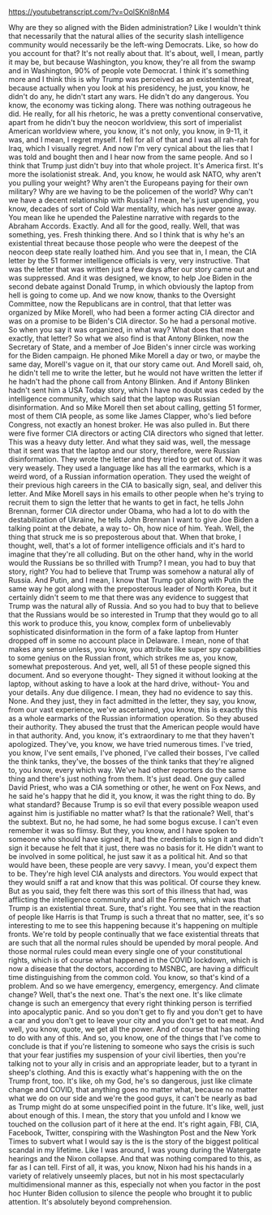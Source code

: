 https://youtubetranscript.com/?v=OolSKnl8nM4

 Why are they so aligned with the Biden administration? Like I wouldn't think that necessarily that the natural allies of the security slash intelligence community would necessarily be the left-wing Democrats. Like, so how do you account for that? It's not really about that. It's about, well, I mean, partly it may be, but because Washington, you know, they're all from the swamp and in Washington, 90% of people vote Democrat. I think it's something more and I think this is why Trump was perceived as an existential threat, because actually when you look at his presidency, he just, you know, he didn't do any, he didn't start any wars. He didn't do any dangerous. You know, the economy was ticking along. There was nothing outrageous he did. He really, for all his rhetoric, he was a pretty conventional conservative, apart from he didn't buy the neocon worldview, this sort of imperialist American worldview where, you know, it's not only, you know, in 9-11, it was, and I mean, I regret myself. I fell for all of that and I was all rah-rah for Iraq, which I visually regret. And now I'm very cynical about the lies that I was told and bought then and I hear now from the same people. And so I think that Trump just didn't buy into that whole project. It's America first. It's more the isolationist streak. And, you know, he would ask NATO, why aren't you pulling your weight? Why aren't the Europeans paying for their own military? Why are we having to be the policemen of the world? Why can't we have a decent relationship with Russia? I mean, he's just upending, you know, decades of sort of Cold War mentality, which has never gone away. You mean like he upended the Palestine narrative with regards to the Abraham Accords. Exactly. And all for the good, really. Well, that was something, yes. Fresh thinking there. And so I think that is why he's an existential threat because those people who were the deepest of the neocon deep state really loathed him. And you see that in, I mean, the CIA letter by the 51 former intelligence officials is very, very instructive. That was the letter that was written just a few days after our story came out and was suppressed. And it was designed, we know, to help Joe Biden in the second debate against Donald Trump, in which obviously the laptop from hell is going to come up. And we now know, thanks to the Oversight Committee, now the Republicans are in control, that that letter was organized by Mike Morell, who had been a former acting CIA director and was on a promise to be Biden's CIA director. So he had a personal motive. So when you say it was organized, in what way? What does that mean exactly, that letter? So what we also find is that Antony Blinken, now the Secretary of State, and a member of Joe Biden's inner circle was working for the Biden campaign. He phoned Mike Morell a day or two, or maybe the same day, Morell's vague on it, that our story came out. And Morell said, oh, he didn't tell me to write the letter, but he would not have written the letter if he hadn't had the phone call from Antony Blinken. And if Antony Blinken hadn't sent him a USA Today story, which I have no doubt was ceded by the intelligence community, which said that the laptop was Russian disinformation. And so Mike Morell then set about calling, getting 51 former, most of them CIA people, as some like James Clapper, who's lied before Congress, not exactly an honest broker. He was also pulled in. But there were five former CIA directors or acting CIA directors who signed that letter. This was a heavy duty letter. And what they said was, well, the message that it sent was that the laptop and our story, therefore, were Russian disinformation. They wrote the letter and they tried to get out of. Now it was very weasely. They used a language like has all the earmarks, which is a weird word, of a Russian information operation. They used the weight of their previous high careers in the CIA to basically sign, seal, and deliver this letter. And Mike Morell says in his emails to other people when he's trying to recruit them to sign the letter that he wants to get in fact, he tells John Brennan, former CIA director under Obama, who had a lot to do with the destabilization of Ukraine, he tells John Brennan I want to give Joe Biden a talking point at the debate, a way to- Oh, how nice of him. Yeah. Well, the thing that struck me is so preposterous about that. When that broke, I thought, well, that's a lot of former intelligence officials and it's hard to imagine that they're all colluding. But on the other hand, why in the world would the Russians be so thrilled with Trump? I mean, you had to buy that story, right? You had to believe that Trump was somehow a natural ally of Russia. And Putin, and I mean, I know that Trump got along with Putin the same way he got along with the preposterous leader of North Korea, but it certainly didn't seem to me that there was any evidence to suggest that Trump was the natural ally of Russia. And so you had to buy that to believe that the Russians would be so interested in Trump that they would go to all this work to produce this, you know, complex form of unbelievably sophisticated disinformation in the form of a fake laptop from Hunter dropped off in some no account place in Delaware. I mean, none of that makes any sense unless, you know, you attribute like super spy capabilities to some genius on the Russian front, which strikes me as, you know, somewhat preposterous. And yet, well, all 51 of these people signed this document. And so everyone thought- They signed it without looking at the laptop, without asking to have a look at the hard drive, without- You and your details. Any due diligence. I mean, they had no evidence to say this. None. And they just, they in fact admitted in the letter, they say, you know, from our vast experience, we've ascertained, you know, this is exactly this as a whole earmarks of the Russian information operation. So they abused their authority. They abused the trust that the American people would have in that authority. And, you know, it's extraordinary to me that they haven't apologized. They've, you know, we have tried numerous times. I've tried, you know, I've sent emails, I've phoned, I've called their bosses, I've called the think tanks, they've, the bosses of the think tanks that they're aligned to, you know, every which way. We've had other reporters do the same thing and there's just nothing from them. It's just dead. One guy called David Priest, who was a CIA something or other, he went on Fox News, and he said he's happy that he did it, you know, it was the right thing to do. By what standard? Because Trump is so evil that every possible weapon used against him is justifiable no matter what? Is that the rationale? Well, that's the subtext. But no, he had some, he had some bogus excuse. I can't even remember it was so flimsy. But they, you know, and I have spoken to someone who should have signed it, had the credentials to sign it and didn't sign it because he felt that it just, there was no basis for it. He didn't want to be involved in some political, he just saw it as a political hit. And so that would have been, these people are very savvy. I mean, you'd expect them to be. They're high level CIA analysts and directors. You would expect that they would sniff a rat and know that this was political. Of course they knew. But as you said, they felt there was this sort of this illness that had, was afflicting the intelligence community and all the Formers, which was that Trump is an existential threat. Sure, that's right. You see that in the reaction of people like Harris is that Trump is such a threat that no matter, see, it's so interesting to me to see this happening because it's happening on multiple fronts. We're told by people continually that we face existential threats that are such that all the normal rules should be upended by moral people. And those normal rules could mean every single one of your constitutional rights, which is of course what happened in the COVID lockdown, which is now a disease that the doctors, according to MSNBC, are having a difficult time distinguishing from the common cold. You know, so that's kind of a problem. And so we have emergency, emergency, emergency. And climate change? Well, that's the next one. That's the next one. It's like climate change is such an emergency that every right thinking person is terrified into apocalyptic panic. And so you don't get to fly and you don't get to have a car and you don't get to leave your city and you don't get to eat meat. And well, you know, quote, we get all the power. And of course that has nothing to do with any of this. And so, you know, one of the things that I've come to conclude is that if you're listening to someone who says the crisis is such that your fear justifies my suspension of your civil liberties, then you're talking not to your ally in crisis and an appropriate leader, but to a tyrant in sheep's clothing. And this is exactly what's happening with the on the Trump front, too. It's like, oh my God, he's so dangerous, just like climate change and COVID, that anything goes no matter what, because no matter what we do on our side and we're the good guys, it can't be nearly as bad as Trump might do at some unspecified point in the future. It's like, well, just about enough of this. I mean, the story that you unfold and I know we touched on the collusion part of it here at the end. It's right again, FBI, CIA, Facebook, Twitter, conspiring with the Washington Post and the New York Times to subvert what I would say is the is the story of the biggest political scandal in my lifetime. Like I was around, I was young during the Watergate hearings and the Nixon collapse. And that was nothing compared to this, as far as I can tell. First of all, it was, you know, Nixon had his his hands in a variety of relatively unseemly places, but not in his most spectacularly multidimensional manner as this, especially not when you factor in the post hoc Hunter Biden collusion to silence the people who brought it to public attention. It's absolutely beyond comprehension.